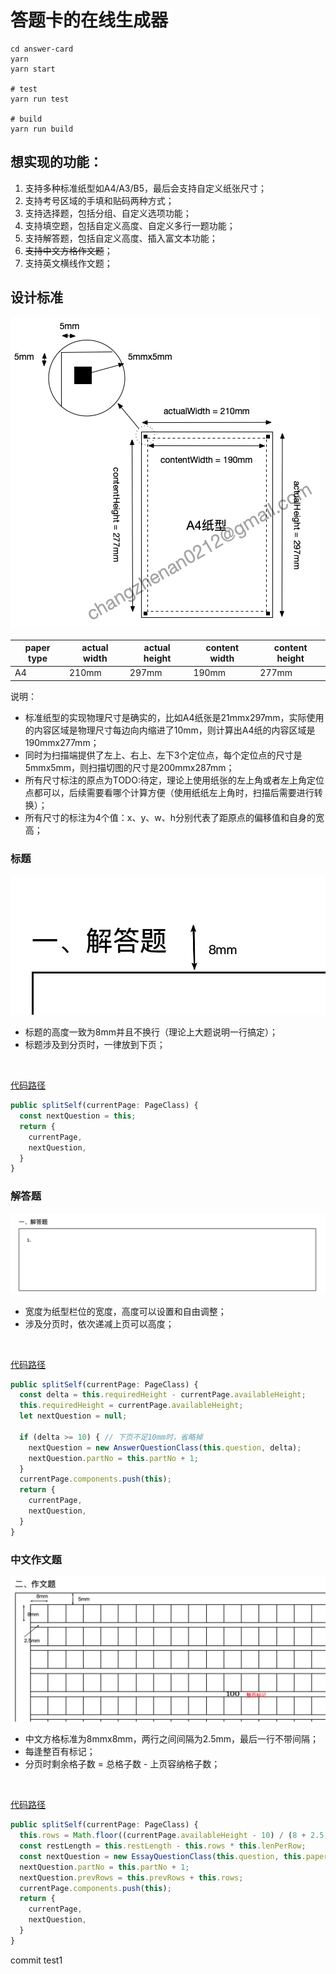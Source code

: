 # 答题卡的在线生成器

```shell
cd answer-card
yarn
yarn start

# test
yarn run test

# build
yarn run build
```

## 想实现的功能：
1. 支持多种标准纸型如A4/A3/B5，最后会支持自定义纸张尺寸；
2. 支持考号区域的手填和贴码两种方式；
3. 支持选择题，包括分组、自定义选项功能；
4. 支持填空题，包括自定义高度、自定义多行一题功能；
5. 支持解答题，包括自定义高度、插入富文本功能；
6. ~~支持中文方格作文题~~；
7. 支持英文横线作文题；

## 设计标准
![img](./public/design.png)

paper type|actual width|actual height|content width|content height
----------|------------|-------------|-------------|--------------
A4        |210mm       |297mm        |190mm        |277mm

说明：
- 标准纸型的实现物理尺寸是确实的，比如A4纸张是21mmx297mm，实际使用的内容区域是物理尺寸每边向内缩进了10mm，则计算出A4纸的内容区域是190mmx277mm；
- 同时为扫描端提供了左上、右上、左下3个定位点，每个定位点的尺寸是5mmx5mm，则扫描切图的尺寸是200mmx287mm；
- 所有尺寸标注的原点为TODO:待定，理论上使用纸张的左上角或者左上角定位点都可以，后续需要看哪个计算方便（使用纸纸左上角时，扫描后需要进行转换）；
- 所有尺寸的标注为4个值：x、y、w、h分别代表了距原点的偏移值和自身的宽高；

### 标题
![img](./public/title.png)
- 标题的高度一致为8mm并且不换行（理论上大题说明一行搞定）；
- 标题涉及到分页时，一律放到下页；
<br />

[代码路径](https://github.com/Joo-fanChang/answer-card/blob/0.0.1/src/tools/QuestionClasses/TitleClass.ts#L18)

```typescript
public splitSelf(currentPage: PageClass) {
  const nextQuestion = this;
  return {
    currentPage,
    nextQuestion,
  }
}
```

### 解答题
![img](./public/answerQuestion.png)
- 宽度为纸型栏位的宽度，高度可以设置和自由调整；
- 涉及分页时，依次递减上页可以高度；
<br />

[代码路径](https://github.com/Joo-fanChang/answer-card/blob/0.0.1/src/tools/QuestionClasses/AnswerQuestionClass.ts#L21)

```typescript
public splitSelf(currentPage: PageClass) {
  const delta = this.requiredHeight - currentPage.availableHeight;
  this.requiredHeight = currentPage.availableHeight;
  let nextQuestion = null;

  if (delta >= 10) { // 下页不足10mm时，省略掉
    nextQuestion = new AnswerQuestionClass(this.question, delta);
    nextQuestion.partNo = this.partNo + 1;
  }
  currentPage.components.push(this);
  return {
    currentPage,
    nextQuestion,
  }
}
```

### 中文作文题
![img](./public/essay.png)
- 中文方格标准为8mmx8mm，两行之间间隔为2.5mm，最后一行不带间隔；
- 每逢整百有标记；
- 分页时剩余格子数 = 总格子数 - 上页容纳格子数；
<br />

[代码路径](https://github.com/Joo-fanChang/answer-card/blob/0.0.1/src/tools/QuestionClasses/EssayQuestionClass.ts#L37)

```typescript
public splitSelf(currentPage: PageClass) {
  this.rows = Math.floor((currentPage.availableHeight - 10) / (8 + 2.5));
  const restLength = this.restLength - this.rows * this.lenPerRow;
  const nextQuestion = new EssayQuestionClass(this.question, this.paperType, restLength);
  nextQuestion.partNo = this.partNo + 1;
  nextQuestion.prevRows = this.prevRows + this.rows;
  currentPage.components.push(this);
  return {
    currentPage,
    nextQuestion,
  }
}
```
commit test1
